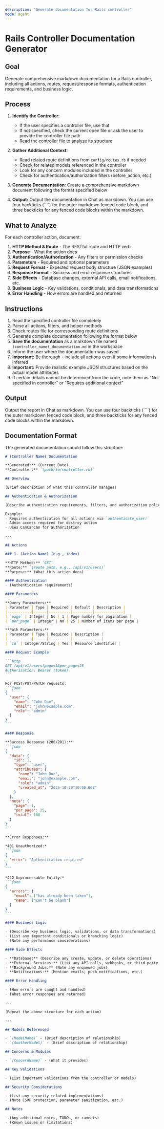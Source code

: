 ```yaml
---
description: "Generate documentation for Rails controller"
mode: agent
---
```


# Rails Controller Documentation Generator

## Goal

Generate comprehensive markdown documentation for a Rails controller, including all actions, routes, request/response formats, authentication requirements, and business logic.

## Process

1. **Identify the Controller:**
   - If the user specifies a controller file, use that
   - If not specified, check the current open file or ask the user to provide the controller file path
   - Read the controller file to analyze its structure

2. **Gather Additional Context:**
   - Read related route definitions from `config/routes.rb` if needed
   - Check for related models referenced in the controller
   - Look for any concern modules included in the controller
   - Check for authentication/authorization filters (before_action, etc.)

3. **Generate Documentation:** Create a comprehensive markdown document following the format specified below

4. **Output:** Output the documentation in Chat as markdown. You can use four backticks (````) for the outer markdown fenced code block, and three backticks for any fenced code blocks within the markdown.

## What to Analyze

For each controller action, document:
1. **HTTP Method & Route** - The RESTful route and HTTP verb
2. **Purpose** - What the action does
3. **Authentication/Authorization** - Any filters or permission checks
4. **Parameters** - Required and optional parameters
5. **Request Format** - Expected request body structure (JSON examples)
6. **Response Format** - Success and error response structures
7. **Side Effects** - Database changes, external API calls, email notifications, etc.
8. **Business Logic** - Key validations, conditionals, and data transformations
9. **Error Handling** - How errors are handled and returned

## Instructions

1. Read the specified controller file completely
2. Parse all actions, filters, and helper methods
3. Check routes file for corresponding route definitions
4. Generate complete documentation following the format below
5. **Save the documentation** as a markdown file named `(controller_name)_documentation.md` in the workspace
6. Inform the user where the documentation was saved
7. **Important:** Be thorough - include all actions even if some information is inferred
8. **Important:** Provide realistic example JSON structures based on the actual model attributes
9. If certain details cannot be determined from the code, note them as "Not specified in controller" or "Requires additional context"

## Output

Output the report in Chat as markdown. You can use four backticks (````) for the outer markdown fenced code block, and three backticks for any fenced code blocks within the markdown.

## Documentation Format

The generated documentation should follow this structure:

````markdown
# (Controller Name) Documentation

**Generated:** (Current Date)
**Controller:** `(path/to/controller.rb)`

## Overview

(Brief description of what this controller manages)

## Authentication & Authorization

(Describe authentication requirements, filters, and authorization policies)

Example:
- Requires authentication for all actions via `authenticate_user!`
- Admin access required for destroy action
- Uses CanCanCan for authorization

---

## Actions

### 1. (Action Name) (e.g., index)

**HTTP Method:** `GET`
**Route:** `(route path, e.g., /api/v1/users)`
**Purpose:** (What this action does)

#### Authentication
- (Authentication requirements)

#### Parameters

**Query Parameters:**
| Parameter | Type | Required | Default | Description |
|-----------|------|----------|---------|-------------|
| `page` | Integer | No | 1 | Page number for pagination |
| `per_page` | Integer | No | 25 | Number of items per page |

**Path Parameters:**
| Parameter | Type | Required | Description |
|-----------|------|----------|-------------|
| `id` | Integer/String | Yes | Resource identifier |

#### Request Example

```http
GET /api/v1/users?page=1&per_page=25
Authorization: Bearer (token)
```

For POST/PUT/PATCH requests:
```json
{
  "user": {
    "name": "John Doe",
    "email": "john@example.com",
    "role": "admin"
  }
}
```

#### Response

**Success Response (200/201):**
```json
{
  "data": {
    "id": 1,
    "type": "user",
    "attributes": {
      "name": "John Doe",
      "email": "john@example.com",
      "role": "admin",
      "created_at": "2025-10-29T10:00:00Z"
    }
  },
  "meta": {
    "page": 1,
    "per_page": 25,
    "total": 100
  }
}
```

**Error Responses:**

*401 Unauthorized:*
```json
{
  "error": "Authentication required"
}
```

*422 Unprocessable Entity:*
```json
{
  "errors": {
    "email": ["has already been taken"],
    "name": ["can't be blank"]
  }
}
```

#### Business Logic

- (Describe key business logic, validations, or data transformations)
- (List any important conditionals or branching logic)
- (Note any performance considerations)

#### Side Effects

- **Database:** (Describe any create, update, or delete operations)
- **External Services:** (List any API calls, webhooks, or third-party integrations)
- **Background Jobs:** (Note any enqueued jobs)
- **Notifications:** (Mention emails, push notifications, etc.)

#### Error Handling

- (How errors are caught and handled)
- (What error responses are returned)

---

(Repeat the above structure for each action)

---

## Models Referenced

- `(ModelName)` - (Brief description of relationship)
- `(AnotherModel)` - (Brief description of relationship)

## Concerns & Modules

- `(ConcernName)` - (What it provides)

## Key Validations

- (List important validations from the controller or models)

## Security Considerations

- (List any security-related implementations)
- (Note CSRF protection, parameter sanitization, etc.)

## Notes

- (Any additional notes, TODOs, or caveats)
- (Known issues or limitations)
````

